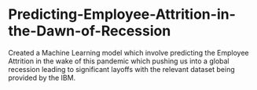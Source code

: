 # Predicting-Employee-Attrition-in-the-Dawn-of-Recession
Created a Machine Learning model which involve predicting the Employee Attrition in the wake of this pandemic which pushing us into a global recession leading to significant layoffs with the relevant dataset being provided by the IBM.
